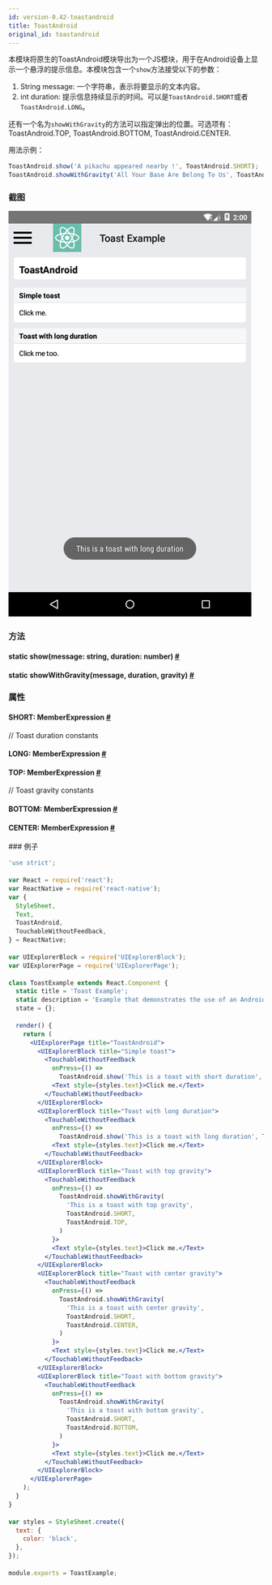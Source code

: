 ```yaml
---
id: version-0.42-toastandroid
title: ToastAndroid
original_id: toastandroid
---
```


本模块将原生的ToastAndroid模块导出为一个JS模块，用于在Android设备上显示一个悬浮的提示信息。本模块包含一个`show`方法接受以下的参数：

1. String message: 一个字符串，表示将要显示的文本内容。
2. int duration: 提示信息持续显示的时间。可以是`ToastAndroid.SHORT`或者`ToastAndroid.LONG`。

还有一个名为`showWithGravity`的方法可以指定弹出的位置。可选项有：ToastAndroid.TOP, ToastAndroid.BOTTOM, ToastAndroid.CENTER.

用法示例：  
```jsx
ToastAndroid.show('A pikachu appeared nearby !', ToastAndroid.SHORT);
ToastAndroid.showWithGravity('All Your Base Are Belong To Us', ToastAndroid.SHORT, ToastAndroid.CENTER);
```

### 截图
![toastandroid](/img/api/toastandroid.png)

### 方法


<div class="props">
	<div class="prop"><h4 class="propTitle"><a class="anchor" name="show"></a><span class="propType">static </span>show<span class="propType">(message: string, duration: number)</span> <a class="hash-link" href="#show">#</a></h4></div>
	<div class="prop"><h4 class="methodTitle"><a class="anchor" name="showwithgravity"></a><span class="methodType">static </span>showWithGravity<span class="methodType">(message, duration, gravity)</span> <a class="hash-link" href="#showwithgravity">#</a></h4></div>
</div>

### 属性

<div class="props"><div class="prop"><h4 class="propTitle"><a class="anchor" name="short"></a>SHORT<span class="propType">: MemberExpression</span> <a class="hash-link" href="#short">#</a></h4><div><p>// Toast duration constants</p></div></div><div class="prop"><h4 class="propTitle"><a class="anchor" name="long"></a>LONG<span class="propType">: MemberExpression</span> <a class="hash-link" href="#long">#</a></h4></div><div class="prop"><h4 class="propTitle"><a class="anchor" name="top"></a>TOP<span class="propType">: MemberExpression</span> <a class="hash-link" href="#top">#</a></h4><div><p>// Toast gravity constants</p></div></div><div class="prop"><h4 class="propTitle"><a class="anchor" name="bottom"></a>BOTTOM<span class="propType">: MemberExpression</span> <a class="hash-link" href="#bottom">#</a></h4></div><div class="prop"><h4 class="propTitle"><a class="anchor" name="center"></a>CENTER<span class="propType">: MemberExpression</span> <a class="hash-link" href="#center">#</a></h4></div></div>
### 例子

```jsx
'use strict';

var React = require('react');
var ReactNative = require('react-native');
var {
  StyleSheet,
  Text,
  ToastAndroid,
  TouchableWithoutFeedback,
} = ReactNative;

var UIExplorerBlock = require('UIExplorerBlock');
var UIExplorerPage = require('UIExplorerPage');

class ToastExample extends React.Component {
  static title = 'Toast Example';
  static description = 'Example that demonstrates the use of an Android Toast to provide feedback.';
  state = {};

  render() {
    return (
      <UIExplorerPage title="ToastAndroid">
        <UIExplorerBlock title="Simple toast">
          <TouchableWithoutFeedback
            onPress={() =>
              ToastAndroid.show('This is a toast with short duration', ToastAndroid.SHORT)}>
            <Text style={styles.text}>Click me.</Text>
          </TouchableWithoutFeedback>
        </UIExplorerBlock>
        <UIExplorerBlock title="Toast with long duration">
          <TouchableWithoutFeedback
            onPress={() =>
              ToastAndroid.show('This is a toast with long duration', ToastAndroid.LONG)}>
            <Text style={styles.text}>Click me.</Text>
          </TouchableWithoutFeedback>
        </UIExplorerBlock>
        <UIExplorerBlock title="Toast with top gravity">
          <TouchableWithoutFeedback
            onPress={() =>
              ToastAndroid.showWithGravity(
                'This is a toast with top gravity',
                ToastAndroid.SHORT,
                ToastAndroid.TOP,
              )
            }>
            <Text style={styles.text}>Click me.</Text>
          </TouchableWithoutFeedback>
        </UIExplorerBlock>
        <UIExplorerBlock title="Toast with center gravity">
          <TouchableWithoutFeedback
            onPress={() =>
              ToastAndroid.showWithGravity(
                'This is a toast with center gravity',
                ToastAndroid.SHORT,
                ToastAndroid.CENTER,
              )
            }>
            <Text style={styles.text}>Click me.</Text>
          </TouchableWithoutFeedback>
        </UIExplorerBlock>
        <UIExplorerBlock title="Toast with bottom gravity">
          <TouchableWithoutFeedback
            onPress={() =>
              ToastAndroid.showWithGravity(
                'This is a toast with bottom gravity',
                ToastAndroid.SHORT,
                ToastAndroid.BOTTOM,
              )
            }>
            <Text style={styles.text}>Click me.</Text>
          </TouchableWithoutFeedback>
        </UIExplorerBlock>
      </UIExplorerPage>
    );
  }
}

var styles = StyleSheet.create({
  text: {
    color: 'black',
  },
});

module.exports = ToastExample;
```